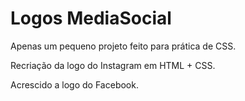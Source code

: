 # Logos MediaSocial

Apenas um pequeno projeto feito para prática de CSS. 

Recriação da logo do Instagram em HTML + CSS.

Acrescido a logo do Facebook.
